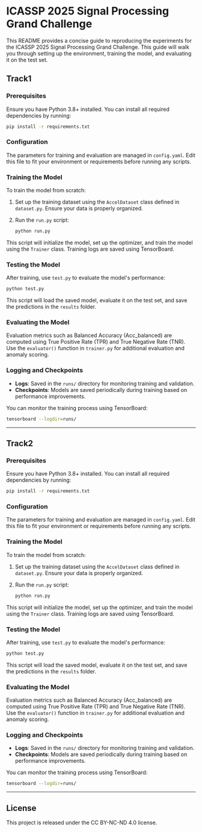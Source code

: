 # ICASSP 2025 Signal Processing Grand Challenge
This README provides a concise guide to reproducing the experiments for the ICASSP 2025 Signal Processing Grand Challenge. This guide will walk you through setting up the environment, training the model, and evaluating it on the test set.
## Track1
### Prerequisites

Ensure you have Python 3.8+ installed. You can install all required dependencies by running:

```sh
pip install -r requirements.txt
```

### Configuration

The parameters for training and evaluation are managed in `config.yaml`. Edit this file to fit your environment or requirements before running any scripts.

### Training the Model

To train the model from scratch:

1. Set up the training dataset using the `AccelDataset` class defined in `dataset.py`. Ensure your data is properly organized.
2. Run the `run.py` script:

   ```sh
   python run.py
   ```

This script will initialize the model, set up the optimizer, and train the model using the `Trainer` class. Training logs are saved using TensorBoard.

### Testing the Model

After training, use `test.py` to evaluate the model's performance:

```sh
python test.py
```

This script will load the saved model, evaluate it on the test set, and save the predictions in the `results` folder.

### Evaluating the Model

Evaluation metrics such as Balanced Accuracy (Acc_balanced) are computed using True Positive Rate (TPR) and True Negative Rate (TNR). Use the `evaluator()` function in `trainer.py` for additional evaluation and anomaly scoring.

### Logging and Checkpoints

- **Logs**: Saved in the `runs/` directory for monitoring training and validation.
- **Checkpoints**: Models are saved periodically during training based on performance improvements.

You can monitor the training process using TensorBoard:

```sh
tensorboard --logdir=runs/
```



---

## Track2
### Prerequisites

Ensure you have Python 3.8+ installed. You can install all required dependencies by running:

```sh
pip install -r requirements.txt
```

### Configuration

The parameters for training and evaluation are managed in `config.yaml`. Edit this file to fit your environment or requirements before running any scripts.

### Training the Model

To train the model from scratch:

1. Set up the training dataset using the `AccelDataset` class defined in `dataset.py`. Ensure your data is properly organized.
2. Run the `run.py` script:

   ```sh
   python run.py
   ```

This script will initialize the model, set up the optimizer, and train the model using the `Trainer` class. Training logs are saved using TensorBoard.

### Testing the Model

After training, use `test.py` to evaluate the model's performance:

```sh
python test.py
```

This script will load the saved model, evaluate it on the test set, and save the predictions in the `results` folder.

### Evaluating the Model

Evaluation metrics such as Balanced Accuracy (Acc_balanced) are computed using True Positive Rate (TPR) and True Negative Rate (TNR). Use the `evaluator()` function in `trainer.py` for additional evaluation and anomaly scoring.

### Logging and Checkpoints

- **Logs**: Saved in the `runs/` directory for monitoring training and validation.
- **Checkpoints**: Models are saved periodically during training based on performance improvements.

You can monitor the training process using TensorBoard:

```sh
tensorboard --logdir=runs/
```
---
## License
This project is released under the CC BY-NC-ND 4.0 license.


